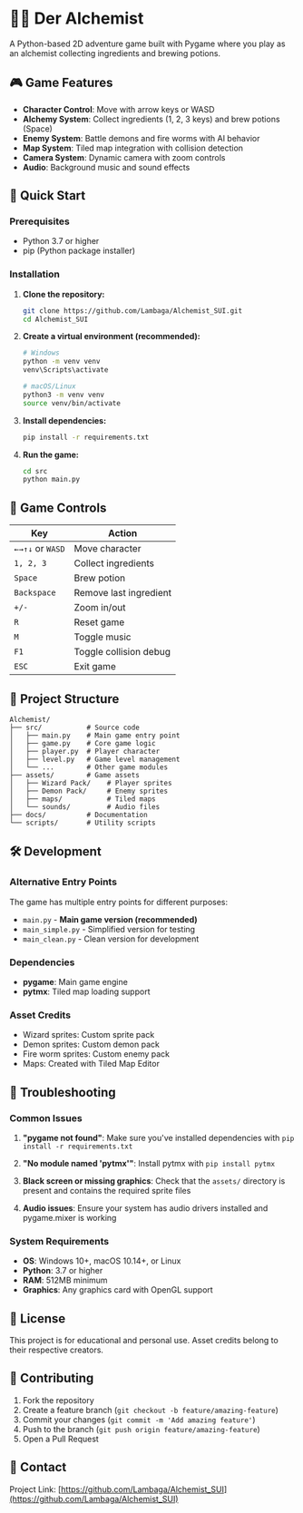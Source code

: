# 🧙‍♂️ Der Alchemist

A Python-based 2D adventure game built with Pygame where you play as an alchemist collecting ingredients and brewing potions.

## 🎮 Game Features

- **Character Control**: Move with arrow keys or WASD
- **Alchemy System**: Collect ingredients (1, 2, 3 keys) and brew potions (Space)
- **Enemy System**: Battle demons and fire worms with AI behavior
- **Map System**: Tiled map integration with collision detection
- **Camera System**: Dynamic camera with zoom controls
- **Audio**: Background music and sound effects

## 🚀 Quick Start

### Prerequisites

- Python 3.7 or higher
- pip (Python package installer)

### Installation

1. **Clone the repository:**
   ```bash
   git clone https://github.com/Lambaga/Alchemist_SUI.git
   cd Alchemist_SUI
   ```

2. **Create a virtual environment (recommended):**
   ```bash
   # Windows
   python -m venv venv
   venv\Scripts\activate

   # macOS/Linux
   python3 -m venv venv
   source venv/bin/activate
   ```

3. **Install dependencies:**
   ```bash
   pip install -r requirements.txt
   ```

4. **Run the game:**
   ```bash
   cd src
   python main.py
   ```

## 🎯 Game Controls

| Key | Action |
|-----|--------|
| `←→↑↓` or `WASD` | Move character |
| `1, 2, 3` | Collect ingredients |
| `Space` | Brew potion |
| `Backspace` | Remove last ingredient |
| `+/-` | Zoom in/out |
| `R` | Reset game |
| `M` | Toggle music |
| `F1` | Toggle collision debug |
| `ESC` | Exit game |

## 📁 Project Structure

```
Alchemist/
├── src/           # Source code
│   ├── main.py    # Main game entry point
│   ├── game.py    # Core game logic
│   ├── player.py  # Player character
│   ├── level.py   # Game level management
│   └── ...        # Other game modules
├── assets/        # Game assets
│   ├── Wizard Pack/    # Player sprites
│   ├── Demon Pack/     # Enemy sprites
│   ├── maps/           # Tiled maps
│   └── sounds/         # Audio files
├── docs/          # Documentation
└── scripts/       # Utility scripts
```

## 🛠️ Development

### Alternative Entry Points

The game has multiple entry points for different purposes:

- `main.py` - **Main game version (recommended)**
- `main_simple.py` - Simplified version for testing
- `main_clean.py` - Clean version for development

### Dependencies

- **pygame**: Main game engine
- **pytmx**: Tiled map loading support

### Asset Credits

- Wizard sprites: Custom sprite pack
- Demon sprites: Custom demon pack
- Fire worm sprites: Custom enemy pack
- Maps: Created with Tiled Map Editor

## 🐛 Troubleshooting

### Common Issues

1. **"pygame not found"**: Make sure you've installed dependencies with `pip install -r requirements.txt`

2. **"No module named 'pytmx'"**: Install pytmx with `pip install pytmx`

3. **Black screen or missing graphics**: Check that the `assets/` directory is present and contains the required sprite files

4. **Audio issues**: Ensure your system has audio drivers installed and pygame.mixer is working

### System Requirements

- **OS**: Windows 10+, macOS 10.14+, or Linux
- **Python**: 3.7 or higher
- **RAM**: 512MB minimum
- **Graphics**: Any graphics card with OpenGL support

## 📄 License

This project is for educational and personal use. Asset credits belong to their respective creators.

## 🤝 Contributing

1. Fork the repository
2. Create a feature branch (`git checkout -b feature/amazing-feature`)
3. Commit your changes (`git commit -m 'Add amazing feature'`)
4. Push to the branch (`git push origin feature/amazing-feature`)
5. Open a Pull Request

## 📧 Contact

Project Link: [https://github.com/Lambaga/Alchemist_SUI](https://github.com/Lambaga/Alchemist_SUI)
